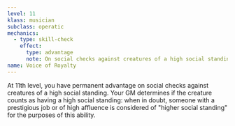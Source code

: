 ```yaml
---
level: 11
klass: musician
subclass: operatic
mechanics:
  - type: skill-check
    effect:
      type: advantage
      note: On social checks against creatures of a high social standing
name: Voice of Royalty
---
```

At 11th level, you have permanent advantage on social checks against creatures of a high social standing.
Your GM determines if the creature counts as having a high social standing: when in doubt, someone with a
prestigious job or of high affluence is considered of "higher social standing" for the purposes of this ability.
